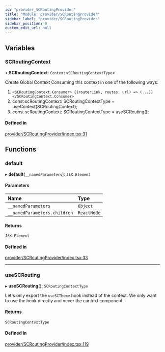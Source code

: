 ```yaml
---
id: "provider_SCRoutingProvider"
title: "Module: provider/SCRoutingProvider"
sidebar_label: "provider/SCRoutingProvider"
sidebar_position: 0
custom_edit_url: null
---
```


## Variables

### SCRoutingContext

• **SCRoutingContext**: `Context`<`SCRoutingContextType`\>

Create Global Context
Consuming this context in one of the following ways:
 1. `<SCRoutingContext.Consumer>
      {(routerLink, routes, url) => (...)}
    </SCRoutingContext.Consumer>`
 2. const scRoutingContext: SCRoutingContextType = useContext(SCRoutingContext);
 3. const scRoutingContext: SCRoutingContextType = useSCRouting();

#### Defined in

[provider/SCRoutingProvider/index.tsx:31](https://github.com/selfcommunity/community-ui/blob/7f26f69/packages/sc-core/src/components/provider/SCRoutingProvider/index.tsx#L31)

## Functions

### default

▸ **default**(`__namedParameters`): `JSX.Element`

#### Parameters

| Name | Type |
| :------ | :------ |
| `__namedParameters` | `Object` |
| `__namedParameters.children` | `ReactNode` |

#### Returns

`JSX.Element`

#### Defined in

[provider/SCRoutingProvider/index.tsx:33](https://github.com/selfcommunity/community-ui/blob/7f26f69/packages/sc-core/src/components/provider/SCRoutingProvider/index.tsx#L33)

___

### useSCRouting

▸ **useSCRouting**(): `SCRoutingContextType`

Let's only export the `useSCTheme` hook instead of the context.
We only want to use the hook directly and never the context component.

#### Returns

`SCRoutingContextType`

#### Defined in

[provider/SCRoutingProvider/index.tsx:119](https://github.com/selfcommunity/community-ui/blob/7f26f69/packages/sc-core/src/components/provider/SCRoutingProvider/index.tsx#L119)

